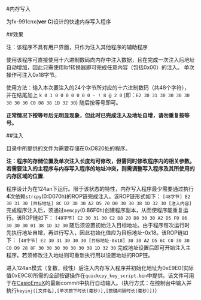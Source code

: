 
#内存写入

为fx-991cnx(**ver C**)设计的快速内存写入程序

##效果

注：该程序不具有用户界面，只作为注入其他程序的辅助程序

使用该程序可直接使用十六进制数码向内存中注入数据，且在完成一次注入后地址自动增加，因此只需使用lbf转换器即可完成任意内容（包括0x00）的注入。
单次操作可注入0x18字节。

使用方法：输入本次要注入的24个字节所对应的十六进制数码（共48个字符），并在结尾加上
`k 0 1 0 0 0 0 0 0 0 - ! 8 @ 2 0`   (即：`E2 30 31 30 30 30 30 30 30 30 C0 D8 38 1D 32 30`)
随后按等号即可。

**正常情况下按等号后无明显现象，但此时已完成注入及地址自增，请勿重复按等号。**

##注入

目录中所提供的文件为需要存储在0xD820处的程序。

**注：程序的存储位置及单次注入长度均可修改，但需同时修改程序内的相关参数。若需要注入的主程序与内存写入程序的地址冲突，则需调整写入程序及其所使用的内存区域的位置.**

程序设计为在124an下运行。限于该状态的特性，内存写入程序最少需要通过执行**4**次依赖`strcpy`(0:D070h)的ROP链完成注入。该ROP链形式如下：
`[48字节] E2 30 31 30 [目标地址] 8C D2 30 30 A2 D5 70 D0 30 30 38 1D 32 30 [注入内容]`
完成程序注入后，须通过`memcpy`(0:86F0h)创建程序副本，从而使程序能重复运行。该ROP链如下：
`[48字节] E2 30 31 30 C2 D8 20 D8 30 30 A2 D5 F0 86 30 30 30 01 38 1D 32 30`
随后须设置初始注入目标地址。由于程序每次运行时先执行地址自增，再进行写入，因此初始化值应为目标地址-0x18。该ROP链如下：
`[48字节] E2 30 31 30 30 30 [目标地址-0x18] 30 30 A2 D5 6C C0 30 30 C0 D9 28 8F 30 30 30 30 30 30 38 1D 32 30`
完成地址设置后即可开始注入主程序。若须修改注入地址则可重新执行用以设置地址的ROP链。

进入124an模式（复数，线性）后注入内存写入程序并初始化地址为0xE9E0(实际值0xE9C8)所需的全部按键操作在`quickcpy_key_script.bin`中提供。该文件可用于在[CasioEmuX](https://github.com/Xyzstk/CasioEmuX)的最新commit中执行自动输入。（执行方式：在控制台中输入并执行`keyinj([文件名],[单次按下时长(毫秒)],[按键间隔时长(毫秒)])`）
